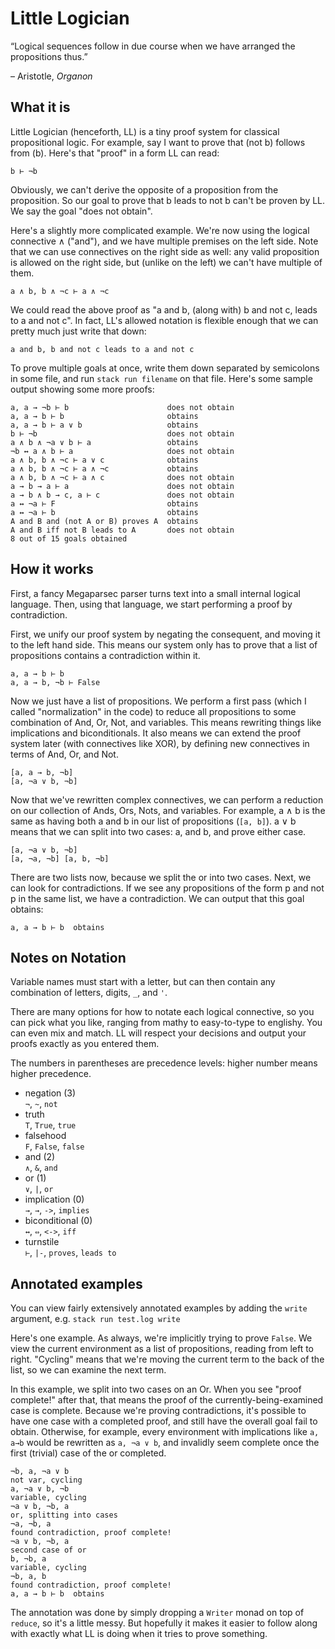 # Little Logician

&ldquo;Logical sequences follow in due course when we have arranged
the propositions thus.&rdquo;

&ndash; Aristotle, _Organon_

## What it is

Little Logician (henceforth, LL) is a tiny proof system for classical propositional logic. For example, say I want to prove that (not b) follows from (b). Here's that "proof" in a form LL can read:

```
b ⊢ ¬b
```

Obviously, we can't derive the opposite of a proposition from the proposition. So our goal to prove that b leads to not b can't be proven by LL. We say the goal "does not obtain".

Here's a slightly more complicated example. We're now using the logical connective ∧ ("and"), and we have multiple premises on the left side. Note that we can use connectives on the right side as well: any valid proposition is allowed on the right side, but (unlike on the left) we can't have multiple of them.

```
a ∧ b, b ∧ ¬c ⊢ a ∧ ¬c
```

We could read the above proof as "a and b, (along with) b and not c, leads to a and not c".  In fact, LL's allowed notation is flexible enough that we can pretty much just write that down:

```
a and b, b and not c leads to a and not c
```

To prove multiple goals at once, write them down separated by semicolons in some file, and run `stack run filename` on that file. Here's some sample output showing some more proofs:

```
a, a → ¬b ⊢ b                      does not obtain
a, a → b ⊢ b                       obtains
a, a → b ⊢ a ∨ b                   obtains
b ⊢ ¬b                             does not obtain
a ∧ b ∧ ¬a ∨ b ⊢ a                 obtains
¬b ↔ a ∧ b ⊢ a                     does not obtain
a ∧ b, b ∧ ¬c ⊢ a ∨ c              obtains
a ∧ b, b ∧ ¬c ⊢ a ∧ ¬c             obtains
a ∧ b, b ∧ ¬c ⊢ a ∧ c              does not obtain
a → b → a ⊢ a                      does not obtain
a → b ∧ b → c, a ⊢ c               does not obtain
a ↔ ¬a ⊢ F                         obtains
a ↔ ¬a ⊢ b                         obtains
A and B and (not A or B) proves A  obtains
A and B iff not B leads to A       does not obtain
8 out of 15 goals obtained
```

## How it works

First, a fancy Megaparsec parser turns text into a small internal logical language. Then, using that language, we start performing a proof by contradiction.

First, we unify our proof system by negating the consequent, and moving it to the left hand side. This means our system only has to prove that a list of propositions contains a contradiction within it.

```
a, a → b ⊢ b
a, a → b, ¬b ⊢ False 
```

Now we just have a list of propositions. We perform a first pass (which I called "normalization" in the code) to reduce all propositions to some combination of And, Or, Not, and variables. This means rewriting things like implications and biconditionals. It also means we can extend the proof system later (with connectives like XOR), by defining new connectives in terms of And, Or, and Not.

```
[a, a → b, ¬b]
[a, ¬a ∨ b, ¬b]
```

Now that we've rewritten complex connectives, we can perform a reduction on our collection of Ands, Ors, Nots, and variables. For example, a ∧ b is the same as having both a and b in our list of propositions (`[a, b]`). a ∨ b means that we can split into two cases: a, and b, and prove either case.

```
[a, ¬a ∨ b, ¬b]
[a, ¬a, ¬b] [a, b, ¬b]
```

There are two lists now, because we split the or into two cases. Next, we can look for contradictions. If we see any propositions of the form p and not p in the same list, we have a contradiction.
We can output that this goal obtains:

```
a, a → b ⊢ b  obtains
```

## Notes on Notation

Variable names must start with a letter, but can then contain any combination of letters, digits, `_`, and `'`.

There are many options for how to notate each logical connective, so you can pick what you like, ranging from mathy to easy-to-type to englishy. You can even mix and match. LL will respect your decisions and output your proofs exactly as you entered them.

The numbers in parentheses are precedence levels: higher number means higher precedence.

- negation (3)<br>
  `¬`, `~`, `not`
- truth<br>
  `T`, `True`, `true`
- falsehood<br>
  `F`, `False`, `false`
- and (2)<br>
  `∧`, `&`, `and`
- or (1)<br>
  `∨`, `|`, `or`
- implication (0)<br>
  `→`, `→`, `->`, `implies`
- biconditional (0)<br>
  `↔`, `⇔`, `<->`, `iff`
- turnstile<br>
  `⊢`, `|-`, `proves`, `leads to`

## Annotated examples

You can view fairly extensively annotated examples by adding the `write` argument, e.g. `stack run test.log write`

Here's one example. As always, we're implicitly trying to prove `False`. We view the current environment as a list of propositions, reading from left to right. "Cycling" means that we're moving the current term to the back of the list, so we can examine the next term.

In this example, we split into two cases on an Or. When you see "proof complete!" after that, that means the proof of the currently-being-examined case is complete. Because we're proving contradictions, it's possible to have one case with a completed proof, and still have the overall goal fail to obtain. Otherwise, for example, every environment with implications like `a, a→b` would be rewritten as `a, ¬a ∨ b`, and invalidly seem complete once the first (trivial) case of the or completed.

```
¬b, a, ¬a ∨ b
not var, cycling
a, ¬a ∨ b, ¬b
variable, cycling
¬a ∨ b, ¬b, a
or, splitting into cases
¬a, ¬b, a
found contradiction, proof complete!
¬a ∨ b, ¬b, a
second case of or
b, ¬b, a
variable, cycling
¬b, a, b
found contradiction, proof complete!
a, a → b ⊢ b  obtains
```

The annotation was done by simply dropping a `Writer` monad on top of `reduce`, so it's a little messy. But hopefully it makes it easier to follow along with exactly what LL is doing when it tries to prove something.

